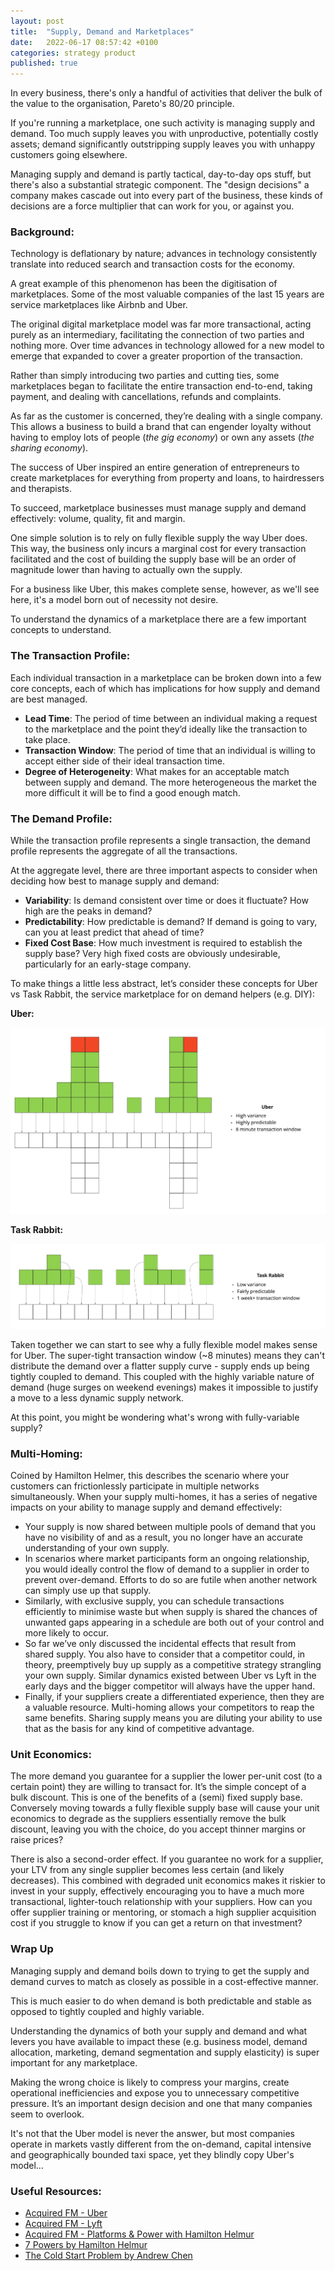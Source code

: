 ```yaml
---
layout: post
title:  "Supply, Demand and Marketplaces"
date:   2022-06-17 08:57:42 +0100
categories: strategy product
published: true
---
```


In every business, there's only a handful of activities that deliver the bulk of the value to the organisation, Pareto's 80/20 principle.

If you're running a marketplace, one such activity is managing supply and demand. Too much supply leaves you with unproductive, potentially costly assets; demand significantly outstripping supply leaves you with unhappy customers going elsewhere.

Managing supply and demand is partly tactical, day-to-day ops stuff, but there's also a substantial strategic component. The "design decisions" a company makes cascade out into every part of the business, these kinds of decisions are a force multiplier that can work for you, or against you.

### Background:

Technology is deflationary by nature; advances in technology consistently translate into reduced search and transaction costs for the economy.

A great example of this phenomenon has been the digitisation of marketplaces. Some of the most valuable companies of the last 15 years are service marketplaces like Airbnb and Uber.

The original digital marketplace model was far more transactional, acting purely as an intermediary, facilitating the connection of two parties and nothing more. Over time advances in technology allowed for a new model to emerge that expanded to cover a greater proportion of the transaction.

Rather than simply introducing two parties and cutting ties, some marketplaces began to facilitate the entire transaction end-to-end, taking payment, and dealing with cancellations, refunds and complaints.

As far as the customer is concerned, they’re dealing with a single company. This allows a business to build a brand that can engender loyalty without having to employ lots of people (_the gig economy_) or own any assets (_the sharing economy_).

The success of Uber inspired an entire generation of entrepreneurs to create marketplaces for everything from property and loans, to hairdressers and therapists.

To succeed, marketplace businesses must manage supply and demand effectively: volume, quality, fit and margin.

One simple solution is to rely on fully flexible supply the way Uber does. This way, the business only incurs a marginal cost for every transaction facilitated and the cost of building the supply base will be an order of magnitude lower than having to actually own the supply.

For a business like Uber, this makes complete sense, however, as we'll see here, it's a model born out of necessity not desire.

To understand the dynamics of a marketplace there are a few important concepts to understand.

### The Transaction Profile:

Each individual transaction in a marketplace can be broken down into a few core concepts, each of which has implications for how supply and demand are best managed.

- **Lead Time**: The period of time between an individual making a request to the marketplace and the point they’d ideally like the transaction to take place.
- **Transaction Window**: The period of time that an individual is willing to accept either side of their ideal transaction time.
- **Degree of Heterogeneity**: What makes for an acceptable match between supply and demand. The more heterogeneous the market the more difficult it will be to find a good enough match.

### The Demand Profile:

While the transaction profile represents a single transaction, the demand profile represents the aggregate of all the transactions.

At the aggregate level, there are three important aspects to consider when deciding how best to manage supply and demand:

- **Variability**: Is demand consistent over time or does it fluctuate? How high are the peaks in demand?
- **Predictability**: How predictable is demand? If demand is going to vary, can you at least predict that ahead of time?
- **Fixed Cost Base**: How much investment is required to establish the supply base? Very high fixed costs are obviously undesirable, particularly for an early-stage company.

To make things a little less abstract, let’s consider these concepts for Uber vs Task Rabbit, the service marketplace for on demand helpers (e.g. DIY):

**Uber:**

![Uber](/assets/uber.jpg)

**Task Rabbit:**

![Task Rabbit](/assets/taskrabbit.jpg)

Taken together we can start to see why a fully flexible model makes sense for Uber. The super-tight transaction window (~8 minutes) means they can't distribute the demand over a flatter supply curve - supply ends up being tightly coupled to demand. This coupled with the highly variable nature of demand (huge surges on weekend evenings) makes it impossible to justify a move to a less dynamic supply network.

At this point, you might be wondering what's wrong with fully-variable supply?

### Multi-Homing:

Coined by Hamilton Helmer, this describes the scenario where your customers can frictionlessly participate in multiple networks simultaneously. When your supply multi-homes, it has a series of negative impacts on your ability to manage supply and demand effectively:
- Your supply is now shared between multiple pools of demand that you have no visibility of and as a result, you no longer have an accurate understanding of your own supply.
- In scenarios where market participants form an ongoing relationship, you would ideally control the flow of demand to a supplier in order to prevent over-demand. Efforts to do so are futile when another network can simply use up that supply.
- Similarly, with exclusive supply, you can schedule transactions efficiently to minimise waste but when supply is shared the chances of unwanted gaps appearing in a schedule are both out of your control and more likely to occur.
- So far we’ve only discussed the incidental effects that result from shared supply. You also have to consider that a competitor could, in theory, preemptively buy up supply as a competitive strategy strangling your own supply. Similar dynamics existed between Uber vs Lyft in the early days and the bigger competitor will always have the upper hand.
- Finally, if your suppliers create a differentiated experience, then they are a valuable resource. Multi-homing allows your competitors to reap the same benefits. Sharing supply means you are diluting your ability to use that as the basis for any kind of competitive advantage.

### Unit Economics:

The more demand you guarantee for a supplier the lower per-unit cost (to a certain point) they are willing to transact for. It’s the simple concept of a bulk discount. This is one of the benefits of a (semi) fixed supply base. Conversely moving towards a fully flexible supply base will cause your unit economics to degrade as the suppliers essentially remove the bulk discount, leaving you with the choice, do you accept thinner margins or raise prices?

There is also a second-order effect. If you guarantee no work for a supplier, your LTV from any single supplier becomes less certain (and likely decreases). This combined with degraded unit economics makes it riskier to invest in your supply, effectively encouraging you to have a much more transactional, lighter-touch relationship with your suppliers. How can you offer supplier training or mentoring, or stomach a high supplier acquisition cost if you struggle to know if you can get a return on that investment?

### Wrap Up

Managing supply and demand boils down to trying to get the supply and demand curves to match as closely as possible in a cost-effective manner.

This is much easier to do when demand is both predictable and stable as opposed to tightly coupled and highly variable.

Understanding the dynamics of both your supply and demand and what levers you have available to impact these (e.g. business model, demand allocation, marketing, demand segmentation and supply elasticity) is super important for any marketplace.

Making the wrong choice is likely to compress your margins, create operational inefficiencies and expose you to unnecessary competitive pressure. It’s an important design decision and one that many companies seem to overlook.

It's not that the Uber model is never the answer, but most companies operate in markets vastly different from the on-demand, capital intensive and geographically bounded taxi space, yet they blindly copy Uber's model...

### Useful Resources:
* [Acquired FM - Uber](https://www.acquired.fm/episodes/the-uber-ipo)
* [Acquired FM - Lyft](https://www.acquired.fm/episodes/season-4-episode-4-the-lyft-ipo)
* [Acquired FM - Platforms & Power with Hamilton Helmur](https://www.acquired.fm/episodes/platforms-and-power-with-hamilton-helmer-and-chenyi-shi)
* [7 Powers by Hamilton Helmur ](https://www.amazon.co.uk/7-Powers-Foundations-Business-Strategy/dp/0998116319)
* [The Cold Start Problem by Andrew Chen](https://www.amazon.co.uk/Cold-Start-Problem-Andrew-Chen/dp/0062969749)
